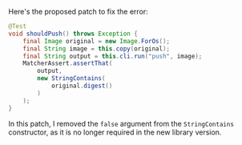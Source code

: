 Here's the proposed patch to fix the error:

```java
@Test
void shouldPush() throws Exception {
    final Image original = new Image.ForOs();
    final String image = this.copy(original);
    final String output = this.cli.run("push", image);
    MatcherAssert.assertThat(
        output,
        new StringContains(
            original.digest()
        )
    );
}
```

In this patch, I removed the `false` argument from the `StringContains` constructor, as it is no longer required in the new library version.